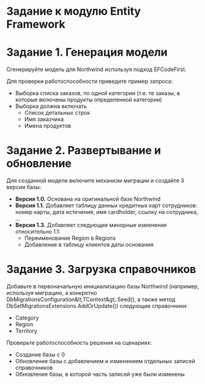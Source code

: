 # Задание к модулю Entity Framework

# Задание 1. Генерация модели

Сгенерируйте модель для Northwind используя подход EFCodeFirst.

Для проверки работоспособности приведите пример запроса:

- Выборка списка заказов, по одной категории (т.е. те заказы, в которые включены продукты определенной категории)
- Выборка должна включать
  - Список детальных строк
  - Имя заказчика
  - Имена продуктов

# Задание 2. Развертывание и обновление

Для созданной модели включите механизм миграции и создайте 3 версии базы:

- **Версия 1.0.** Основана на оригинальной базе Northwind
- **Версия 1.1.** Добавляет таблицу данных кредитных карт сотрудников: номер карты, дата истечения, имя cardholder, ссылку на сотрудника, …
- **Версия 1.3.** Добавляет следующие минорные изменения относительно 1.1:
  - Переименование Region в Regions
  - Добавление в таблицу клиентов даты основания

# Задание 3. Загрузка справочников

Добавьте в первоначальную инициализацию базы Northwind (например, используя миграцию, а конкретно DbMigrationsConfiguration\&lt;TContext\&gt;.Seed(), а также метод DbSetMigrationsExtensions.AddOrUpdate()) следующие справочники:

- Category
- Region
- Territory

Проверьте работоспособность решения на сценариях:

- Создание базы с 0
- Обновление базы с добавлением и изменением отдельных записей справочников
- Обновление базы, в которой часть записей уже были изменены